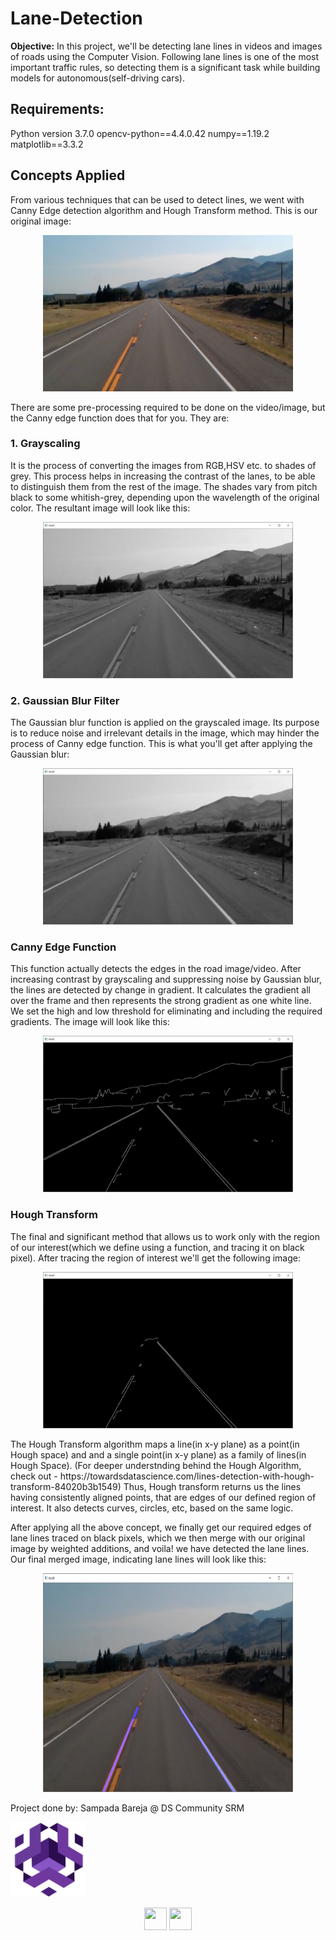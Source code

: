 # **Lane-Detection**
**Objective:** In this project, we'll be detecting lane lines in videos and images of roads using the Computer Vision. Following lane lines is one of the most important traffic rules, so detecting them is a significant task while building models for autonomous(self-driving cars).
## Requirements:
Python version 3.7.0
opencv-python==4.4.0.42
numpy==1.19.2
matplotlib==3.3.2

## Concepts Applied
From various techniques that can be used to detect lines, we went with Canny Edge detection algorithm and Hough Transform method. 
This is our original image:
<p align="center">
<img src = "https://github.com/sampadabareja/Lane-Detection/blob/master/Images/test_image.jpg" width="400" height="250">
</p>
There are some pre-processing required to be done on the video/image, but the Canny edge function does that for you. They are:


### 1. Grayscaling
It is the process of converting the images from RGB,HSV etc. to shades of grey. This process helps in increasing the contrast of the lanes, to be able to distinguish them from the rest of the image. The shades vary from pitch black to some whitish-grey, depending upon the wavelength of the original color.
The resultant image will look like this:
<p align="center">
<img src = "https://github.com/sampadabareja/Lane-Detection/blob/master/Result%20Images/Grayscaling.jpeg" width="400" height="250">
</p>

### 2. Gaussian Blur Filter
The Gaussian blur function is applied on the grayscaled image. Its purpose is to reduce noise and irrelevant details in the image, which may hinder the process of Canny edge function.
This is what you'll get after applying the Gaussian blur:
<p align="center">
<img src = "https://github.com/sampadabareja/Lane-Detection/blob/master/Result%20Images/GaussianBlur.jpeg" width="400" height="250">
</p>

###  Canny Edge Function
This function actually detects the edges in the road image/video. After increasing contrast by grayscaling and suppressing noise by Gaussian blur, the lines are detected by change in gradient. It calculates the gradient all over the frame and then represents the strong gradient as one white line. We set the high and low threshold for eliminating and including the required gradients.
The image will look like this:
<p align="center">
<img src = "https://github.com/sampadabareja/Lane-Detection/blob/master/Result%20Images/CannyEdgeDetection.jpeg" width="400" height="250">
</p>

###  Hough Transform
The final and significant method that allows us to work only with the region of our interest(which we define using a function, and tracing it on black pixel). After tracing the region of interest we'll get the following image:
<p align="center">
<img src = "https://github.com/sampadabareja/Lane-Detection/blob/master/Result%20Images/FilteredCannyImage.jpeg" width="400" height="250">
</p>
The Hough Transform algorithm maps a line(in x-y plane) as a point(in Hough space) and and a single point(in x-y plane) as a family of lines(in Hough Space).
(For deeper understnding behind the Hough Algorithm, check out - https://towardsdatascience.com/lines-detection-with-hough-transform-84020b3b1549) 
Thus, Hough transform returns us the lines having consistently aligned points, that are edges of our defined region of interest. It also detects curves, circles, etc, based on the same logic. 


After applying all the above concept, we finally get our required edges of lane lines traced on black pixels, which we then merge with our original image by weighted additions, and voila! we have detected the lane lines.
Our final merged image, indicating lane lines will look like this:
<p align="center">
<img src = "https://github.com/sampadabareja/Lane-Detection/blob/master/Result%20Images/Finalimage.jpeg" width="400" height="350">
</p>
Project done by: Sampada Bareja @ DS Community SRM 
<p align="centre">
<img src = "https://github.com/Data-Science-Community-SRM/template/blob/master/logo-light.png?raw=true"  height="120" alt="Your Name Here (Insert Your Image Link In Src">
</p>
<p align="center">
<a href = "https://github.com/sampadabareja"><img src = "http://www.iconninja.com/files/241/825/211/round-collaboration-social-github-code-circle-network-icon.svg" width="36" height = "36"/></a>
<a href = "https://www.linkedin.com/in/sampada-bareja-43930818b">
<img src = "http://www.iconninja.com/files/863/607/751/network-linkedin-social-connection-circular-circle-media-icon.svg" width="36" height="36"/>
</a>
</p>

